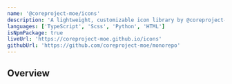 ```yaml
---
name: '@coreproject-moe/icons'
description: 'A lightweight, customizable icon library by @coreproject-moe built with web components. Framework-agnostic and performance-focused, it offers accessible icons for any modern web project.'
languages: ['TypeScript', 'Scss', 'Python', 'HTML']
isNpmPackage: true
liveUrl: 'https://coreproject-moe.github.io/icons'
githubUrl: 'https://github.com/coreproject-moe/monorepo'
---
```


## Overview
